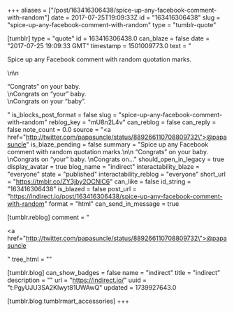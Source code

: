 +++
aliases = ["/post/163416306438/spice-up-any-facebook-comment-with-random"]
date = 2017-07-25T19:09:33Z
id = "163416306438"
slug = "spice-up-any-facebook-comment-with-random"
type = "tumblr-quote"

[tumblr]
type = "quote"
id = 163416306438.0
can_blaze = false
date = "2017-07-25 19:09:33 GMT"
timestamp = 1501009773.0
text = "<p>Spice up any Facebook comment with random quotation marks.</p>\n\n<p>&ldquo;Congrats&rdquo; on your baby.<br/>\nCongrats on &ldquo;your&rdquo; baby.<br/>\nCongrats on your &ldquo;baby&rdquo;.</p>"
is_blocks_post_format = false
slug = "spice-up-any-facebook-comment-with-random"
reblog_key = "mU8n2L4v"
can_reblog = false
can_reply = false
note_count = 0.0
source = "<a href=\"http://twitter.com/papasuncle/status/889266110708809732\">@papasuncle</a>"
is_blaze_pending = false
summary = "Spice up any Facebook comment with random quotation marks.\n\n “Congrats” on your baby. \nCongrats on “your” baby. \nCongrats on..."
should_open_in_legacy = true
display_avatar = true
blog_name = "indirect"
interactability_blaze = "everyone"
state = "published"
interactability_reblog = "everyone"
short_url = "https://tmblr.co/ZY3jby2OCNlC6"
can_like = false
id_string = "163416306438"
is_blazed = false
post_url = "https://indirect.io/post/163416306438/spice-up-any-facebook-comment-with-random"
format = "html"
can_send_in_message = true

[tumblr.reblog]
comment = "<p><a href=\"http://twitter.com/papasuncle/status/889266110708809732\">@papasuncle</a></p>"
tree_html = ""

[tumblr.blog]
can_show_badges = false
name = "indirect"
title = "indirect"
description = ""
url = "https://indirect.io/"
uuid = "t:PgyUJU3SA2Klwyt81UWAwQ"
updated = 1739927643.0

[tumblr.blog.tumblrmart_accessories]
+++
